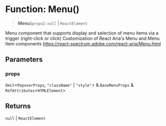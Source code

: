 # Function: Menu()

> **Menu**(`props`): `null` \| `ReactElement`

Menu component that supports display and selection of menu items via a trigger (right-click or click)
Customization of React Aria's Menu and Menu Item components https://react-spectrum.adobe.com/react-aria/Menu.html

## Parameters

### props

`Omit`\<`PopoverProps`, `"className"` \| `"style"`\> & `BaseMenuProps` & `RefAttributes`\<`HTMLElement`\>

## Returns

`null` \| `ReactElement`

